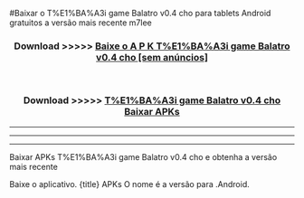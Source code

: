 #Baixar o T%E1%BA%A3i game Balatro v0.4 cho   para tablets Android gratuitos a versão mais recente m7lee


<div align="center">
<h3>Download >>>>> <a href="https://pt-web.web.app/?pt= T%E1%BA%A3i game Balatro v0.4 cho ">Baixe o A P K T%E1%BA%A3i game Balatro v0.4 cho  [sem anúncios]</a></h3><br>

<h3>Download >>>>> <a href="https://pt-web.web.app/?pt= T%E1%BA%A3i game Balatro v0.4 cho ">T%E1%BA%A3i game Balatro v0.4 cho  Baixar APKs</a></h3>
</div>

----------------------------------------------------------

----------------------------------------------------------

----------------------------------------------------------

Baixar APKs T%E1%BA%A3i game Balatro v0.4 cho  e obtenha a versão mais recente

Baixe o aplicativo. {title} APKs O nome é a versão para .Android.


